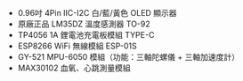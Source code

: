 
- 0.96吋 4Pin IIC-I2C 白/藍/黃色 OLED 顯示器
- 原廠正品 LM35DZ 溫度感測器 TO-92
- TP4056 1A 鋰電池充電板模組 TYPE-C
- ESP8266 WiFi 無線模組 ESP-01S
- GY-521 MPU-6050 模組（功能：三軸陀螺儀 + 三軸加速度計）
- MAX30102 血氧、心跳測量模組
